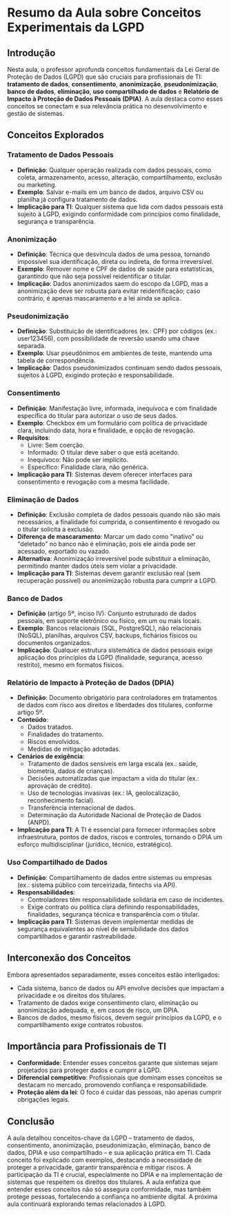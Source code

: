 # Resumo da Aula sobre Conceitos Experimentais da LGPD

## Introdução
Nesta aula, o professor aprofunda conceitos fundamentais da Lei Geral de Proteção de Dados (LGPD) que são cruciais para profissionais de TI: **tratamento de dados**, **consentimento**, **anonimização**, **pseudonimização**, **banco de dados**, **eliminação**, **uso compartilhado de dados** e **Relatório de Impacto à Proteção de Dados Pessoais (DPIA)**. A aula destaca como esses conceitos se conectam e sua relevância prática no desenvolvimento e gestão de sistemas.

## Conceitos Explorados

### Tratamento de Dados Pessoais
- **Definição**: Qualquer operação realizada com dados pessoais, como coleta, armazenamento, acesso, alteração, compartilhamento, exclusão ou marketing.
- **Exemplo**: Salvar e-mails em um banco de dados, arquivo CSV ou planilha já configura tratamento de dados.
- **Implicação para TI**: Qualquer sistema que lida com dados pessoais está sujeito à LGPD, exigindo conformidade com princípios como finalidade, segurança e transparência.

### Anonimização
- **Definição**: Técnica que desvincula dados de uma pessoa, tornando impossível sua identificação, direta ou indireta, de forma irreversível.
- **Exemplo**: Remover nome e CPF de dados de saúde para estatísticas, garantindo que não seja possível reidentificar o titular.
- **Implicação**: Dados anonimizados saem do escopo da LGPD, mas a anonimização deve ser robusta para evitar reidentificação; caso contrário, é apenas mascaramento e a lei ainda se aplica.

### Pseudonimização
- **Definição**: Substituição de identificadores (ex.: CPF) por códigos (ex.: user123456), com possibilidade de reversão usando uma chave separada.
- **Exemplo**: Usar pseudônimos em ambientes de teste, mantendo uma tabela de correspondência.
- **Implicação**: Dados pseudonimizados continuam sendo dados pessoais, sujeitos à LGPD, exigindo proteção e responsabilidade.

### Consentimento
- **Definição**: Manifestação livre, informada, inequívoca e com finalidade específica do titular para autorizar o uso de seus dados.
- **Exemplo**: Checkbox em um formulário com política de privacidade clara, incluindo data, hora e finalidade, e opção de revogação.
- **Requisitos**:
  - Livre: Sem coerção.
  - Informado: O titular deve saber o que está aceitando.
  - Inequívoco: Não pode ser implícito.
  - Específico: Finalidade clara, não genérica.
- **Implicação para TI**: Sistemas devem oferecer interfaces para consentimento e revogação com a mesma facilidade.

### Eliminação de Dados
- **Definição**: Exclusão completa de dados pessoais quando não são mais necessários, a finalidade foi cumprida, o consentimento é revogado ou o titular solicita a exclusão.
- **Diferença de mascaramento**: Marcar um dado como "inativo" ou "deletado" no banco não é eliminação, pois ele ainda pode ser acessado, exportado ou vazado.
- **Alternativa**: Anonimização irreversível pode substituir a eliminação, permitindo manter dados úteis sem violar a privacidade.
- **Implicação para TI**: Sistemas devem garantir exclusão real (sem recuperação possível) ou anonimização robusta para cumprir a LGPD.

### Banco de Dados
- **Definição** (artigo 5º, inciso IV): Conjunto estruturado de dados pessoais, em suporte eletrônico ou físico, em um ou mais locais.
- **Exemplo**: Bancos relacionais (SQL, PostgreSQL), não relacionais (NoSQL), planilhas, arquivos CSV, backups, fichários físicos ou documentos organizados.
- **Implicação**: Qualquer estrutura sistemática de dados pessoais exige aplicação dos princípios da LGPD (finalidade, segurança, acesso restrito), mesmo em formatos físicos.

### Relatório de Impacto à Proteção de Dados (DPIA)
- **Definição**: Documento obrigatório para controladores em tratamentos de dados com risco aos direitos e liberdades dos titulares, conforme artigo 5º.
- **Conteúdo**:
  - Dados tratados.
  - Finalidades do tratamento.
  - Riscos envolvidos.
  - Medidas de mitigação adotadas.
- **Cenários de exigência**:
  - Tratamento de dados sensíveis em larga escala (ex.: saúde, biometria, dados de crianças).
  - Decisões automatizadas que impactam a vida do titular (ex.: aprovação de crédito).
  - Uso de tecnologias invasivas (ex.: IA, geolocalização, reconhecimento facial).
  - Transferência internacional de dados.
  - Determinação da Autoridade Nacional de Proteção de Dados (ANPD).
- **Implicação para TI**: A TI é essencial para fornecer informações sobre infraestrutura, pontos de dados, riscos e controles, tornando o DPIA um esforço multidisciplinar (jurídico, técnico, estratégico).

### Uso Compartilhado de Dados
- **Definição**: Compartilhamento de dados entre sistemas ou empresas (ex.: sistema público com terceirizada, fintechs via API).
- **Responsabilidades**:
  - Controladores têm responsabilidade solidária em caso de incidentes.
  - Exige contrato ou política clara definindo responsabilidades, finalidades, segurança técnica e transparência com o titular.
- **Implicação para TI**: Sistemas devem implementar medidas de segurança equivalentes ao nível de sensibilidade dos dados compartilhados e garantir rastreabilidade.

## Interconexão dos Conceitos
Embora apresentados separadamente, esses conceitos estão interligados:
- Cada sistema, banco de dados ou API envolve decisões que impactam a privacidade e os direitos dos titulares.
- Tratamento de dados exige consentimento claro, eliminação ou anonimização adequada, e, em casos de risco, um DPIA.
- Bancos de dados, mesmo físicos, devem seguir princípios da LGPD, e o compartilhamento exige contratos robustos.

## Importância para Profissionais de TI
- **Conformidade**: Entender esses conceitos garante que sistemas sejam projetados para proteger dados e cumprir a LGPD.
- **Diferencial competitivo**: Profissionais que dominam esses conceitos se destacam no mercado, promovendo confiança e responsabilidade.
- **Proteção além da lei**: O foco é cuidar das pessoas, não apenas cumprir obrigações legais.

## Conclusão
A aula detalhou conceitos-chave da LGPD – tratamento de dados, consentimento, anonimização, pseudonimização, eliminação, banco de dados, DPIA e uso compartilhado – e sua aplicação prática em TI. Cada conceito foi explicado com exemplos, destacando a necessidade de proteger a privacidade, garantir transparência e mitigar riscos. A participação da TI é crucial, especialmente no DPIA e na implementação de sistemas que respeitem os direitos dos titulares. A aula enfatiza que entender esses conceitos não só assegura conformidade, mas também protege pessoas, fortalecendo a confiança no ambiente digital. A próxima aula continuará explorando temas relacionados à LGPD.